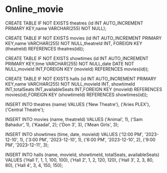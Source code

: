 # Online_movie
CREATE TABLE IF NOT EXISTS theatres (id INT AUTO_INCREMENT PRIMARY KEY,name VARCHAR(255) NOT NULL);

CREATE TABLE IF NOT EXISTS movies (id INT AUTO_INCREMENT PRIMARY KEY,name VARCHAR(255) NOT NULL,theatreId INT,
    FOREIGN KEY (theatreId) REFERENCES theatres(id));

CREATE TABLE IF NOT EXISTS showtimes (id INT AUTO_INCREMENT PRIMARY KEY,time VARCHAR(255) NOT NULL,date DATE NOT NULL,movieId INT,FOREIGN KEY (movieId) REFERENCES movies(id));


CREATE TABLE IF NOT EXISTS halls (id INT AUTO_INCREMENT PRIMARY KEY,name VARCHAR(255) NOT NULL,movieId INT,
showtimeId INT,totalSeats INT,availableSeats INT,FOREIGN KEY (movieId) REFERENCES movies(id),FOREIGN KEY (showtimeId) REFERENCES showtimes(id));




INSERT INTO theatres (name) VALUES
('New Theatre'),
('Aries PLEX'),
('Central Theatre');


INSERT INTO movies (name, theatreId) VALUES
('Animal', 1),
('Sam Bahadur', 1),
('Kaadal', 2);
('Don 3', 3),
('Mean Girls', 3);


INSERT INTO showtimes (time, date, movieId) VALUES
('12:00 PM', '2023-12-10', 1),
('3:00 PM', '2023-12-10', 1),
('6:00 PM', '2023-12-10', 2),
('9:00 PM', '2023-12-11', 3);

INSERT INTO halls (name, movieId, showtimeId, totalSeats, availableSeats) VALUES
('Hall 1', 1, 1, 100, 100),
('Hall 2', 1, 2, 120, 120),
('Hall 3', 2, 3, 80, 80),
('Hall 4', 3, 4, 150, 150);

